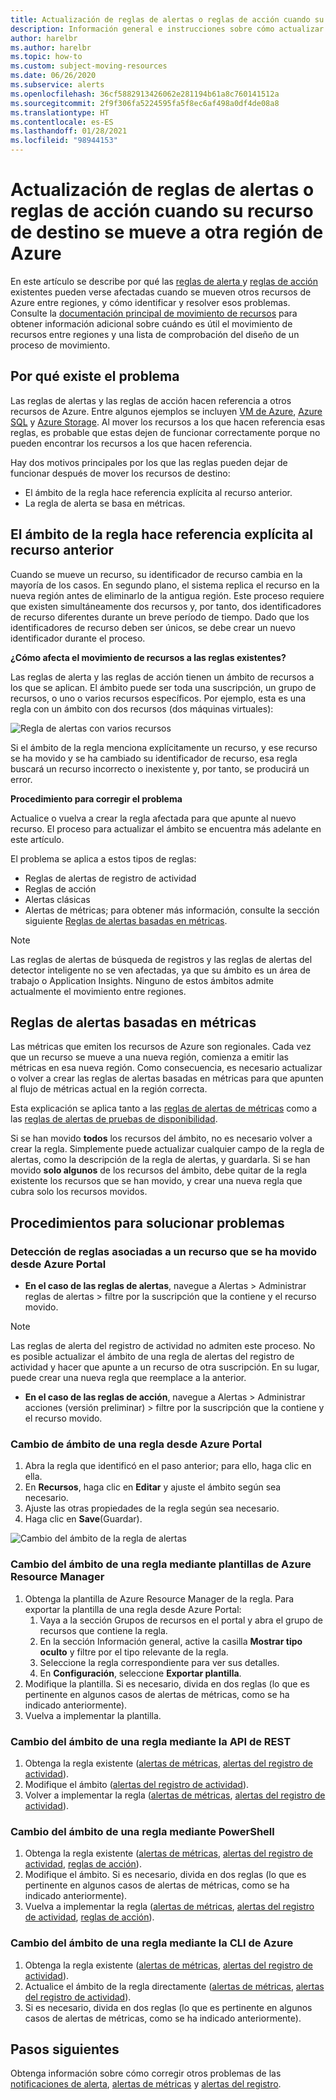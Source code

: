 ```yaml
---
title: Actualización de reglas de alertas o reglas de acción cuando su recurso de destino se mueve a otra región de Azure
description: Información general e instrucciones sobre cómo actualizar las reglas de alertas o las reglas de acción cuando su recurso de destino se mueve a otra región de Azure.
author: harelbr
ms.author: harelbr
ms.topic: how-to
ms.custom: subject-moving-resources
ms.date: 06/26/2020
ms.subservice: alerts
ms.openlocfilehash: 36cf5882913426062e281194b61a8c760141512a
ms.sourcegitcommit: 2f9f306fa5224595fa5f8ec6af498a0df4de08a8
ms.translationtype: HT
ms.contentlocale: es-ES
ms.lasthandoff: 01/28/2021
ms.locfileid: "98944153"
---
```

# <a name="how-to-update-alert-rules-or-action-rules-when-their-target-resource-moves-to-a-different-azure-region"></a>Actualización de reglas de alertas o reglas de acción cuando su recurso de destino se mueve a otra región de Azure

En este artículo se describe por qué las [reglas de alerta ](./alerts-overview.md) y [reglas de acción](./alerts-action-rules.md) existentes pueden verse afectadas cuando se mueven otros recursos de Azure entre regiones, y cómo identificar y resolver esos problemas. Consulte la [documentación principal de movimiento de recursos](../../azure-resource-manager/management/move-region.md) para obtener información adicional sobre cuándo es útil el movimiento de recursos entre regiones y una lista de comprobación del diseño de un proceso de movimiento.

## <a name="why-the-problem-exists"></a>Por qué existe el problema

Las reglas de alertas y las reglas de acción hacen referencia a otros recursos de Azure. Entre algunos ejemplos se incluyen [VM de Azure](../../site-recovery/azure-to-azure-tutorial-migrate.md), [Azure SQL](../../azure-sql/database/move-resources-across-regions.md) y [Azure Storage](../../storage/common/storage-account-move.md). Al mover los recursos a los que hacen referencia esas reglas, es probable que estas dejen de funcionar correctamente porque no pueden encontrar los recursos a los que hacen referencia.

Hay dos motivos principales por los que las reglas pueden dejar de funcionar después de mover los recursos de destino:

- El ámbito de la regla hace referencia explícita al recurso anterior.
- La regla de alerta se basa en métricas.

## <a name="rule-scope-explicitly-refers-to-the-old-resource"></a>El ámbito de la regla hace referencia explícita al recurso anterior

Cuando se mueve un recurso, su identificador de recurso cambia en la mayoría de los casos. En segundo plano, el sistema replica el recurso en la nueva región antes de eliminarlo de la antigua región. Este proceso requiere que existen simultáneamente dos recursos y, por tanto, dos identificadores de recurso diferentes durante un breve período de tiempo. Dado que los identificadores de recurso deben ser únicos, se debe crear un nuevo identificador durante el proceso. 

**¿Cómo afecta el movimiento de recursos a las reglas existentes?**

Las reglas de alerta y las reglas de acción tienen un ámbito de recursos a los que se aplican. El ámbito puede ser toda una suscripción, un grupo de recursos, o uno o varios recursos específicos.
Por ejemplo, esta es una regla con un ámbito con dos recursos (dos máquinas virtuales):

![Regla de alertas con varios recursos](media/alerts-resource-move/multi-resource-alert-rule.png)

Si el ámbito de la regla menciona explícitamente un recurso, y ese recurso se ha movido y se ha cambiado su identificador de recurso, esa regla buscará un recurso incorrecto o inexistente y, por tanto, se producirá un error.

**Procedimiento para corregir el problema**

Actualice o vuelva a crear la regla afectada para que apunte al nuevo recurso. El proceso para actualizar el ámbito se encuentra más adelante en este artículo.

El problema se aplica a estos tipos de reglas:

- Reglas de alertas de registro de actividad
- Reglas de acción
- Alertas clásicas
- Alertas de métricas; para obtener más información, consulte la sección siguiente [Reglas de alertas basadas en métricas](#alert-rules-based-on-metrics).

> [!NOTE]
> Las reglas de alertas de búsqueda de registros y las reglas de alertas del detector inteligente no se ven afectadas, ya que su ámbito es un área de trabajo o Application Insights. Ninguno de estos ámbitos admite actualmente el movimiento entre regiones.

## <a name="alert-rules-based-on-metrics"></a>Reglas de alertas basadas en métricas

Las métricas que emiten los recursos de Azure son regionales. Cada vez que un recurso se mueve a una nueva región, comienza a emitir las métricas en esa nueva región. Como consecuencia, es necesario actualizar o volver a crear las reglas de alertas basadas en métricas para que apunten al flujo de métricas actual en la región correcta.

Esta explicación se aplica tanto a las [reglas de alertas de métricas](alerts-metric-overview.md) como a las [reglas de alertas de pruebas de disponibilidad](../app/monitor-web-app-availability.md).

Si se han movido **todos** los recursos del ámbito, no es necesario volver a crear la regla. Simplemente puede actualizar cualquier campo de la regla de alertas, como la descripción de la regla de alertas, y guardarla.
Si se han movido **solo algunos** de los recursos del ámbito, debe quitar de la regla existente los recursos que se han movido, y crear una nueva regla que cubra solo los recursos movidos.

## <a name="procedures-to-fix-problems"></a>Procedimientos para solucionar problemas

### <a name="identifying-rules-associated-with-a-moved-resource-from-the-azure-portal"></a>Detección de reglas asociadas a un recurso que se ha movido desde Azure Portal

- **En el caso de las reglas de alertas**, navegue a Alertas > Administrar reglas de alertas > filtre por la suscripción que la contiene y el recurso movido.
> [!NOTE]
> Las reglas de alerta del registro de actividad no admiten este proceso. No es posible actualizar el ámbito de una regla de alertas del registro de actividad y hacer que apunte a un recurso de otra suscripción. En su lugar, puede crear una nueva regla que reemplace a la anterior.

- **En el caso de las reglas de acción**, navegue a Alertas > Administrar acciones (versión preliminar) > filtre por la suscripción que la contiene y el recurso movido.

### <a name="change-scope-of-a-rule-from-the-azure-portal"></a>Cambio de ámbito de una regla desde Azure Portal

1. Abra la regla que identificó en el paso anterior; para ello, haga clic en ella.
2. En **Recursos**, haga clic en **Editar** y ajuste el ámbito según sea necesario.
3. Ajuste las otras propiedades de la regla según sea necesario.
4. Haga clic en **Save**(Guardar).

![Cambio del ámbito de la regla de alertas](media/alerts-resource-move/change-alert-rule-scope.png)

### <a name="change-the-scope-of-a-rule-using-azure-resource-manager-templates"></a>Cambio del ámbito de una regla mediante plantillas de Azure Resource Manager

1. Obtenga la plantilla de Azure Resource Manager de la regla.  Para exportar la plantilla de una regla desde Azure Portal:
   1. Vaya a la sección Grupos de recursos en el portal y abra el grupo de recursos que contiene la regla.
   2. En la sección Información general, active la casilla **Mostrar tipo oculto** y filtre por el tipo relevante de la regla.
   3. Seleccione la regla correspondiente para ver sus detalles.
   4. En **Configuración**, seleccione **Exportar plantilla**.
2. Modifique la plantilla. Si es necesario, divida en dos reglas (lo que es pertinente en algunos casos de alertas de métricas, como se ha indicado anteriormente).
3. Vuelva a implementar la plantilla.

### <a name="change-scope-of-a-rule-using-rest-api"></a>Cambio del ámbito de una regla mediante la API de REST

1. Obtenga la regla existente ([alertas de métricas](/rest/api/monitor/metricalerts/get), [alertas del registro de actividad](/rest/api/monitor/activitylogalerts/get)).
2. Modifique el ámbito ([alertas del registro de actividad](/rest/api/monitor/activitylogalerts/update)).
3. Volver a implementar la regla ([alertas de métricas](/rest/api/monitor/metricalerts/createorupdate), [alertas del registro de actividad](/rest/api/monitor/activitylogalerts/createorupdate)).

### <a name="change-scope-of-a-rule-using-powershell"></a>Cambio del ámbito de una regla mediante PowerShell

1. Obtenga la regla existente ([alertas de métricas](/powershell/module/az.monitor/get-azmetricalertrulev2), [alertas del registro de actividad](/powershell/module/az.monitor/get-azactivitylogalert), [reglas de acción](/powershell/module/az.alertsmanagement/get-azactionrule)).
2. Modifique el ámbito. Si es necesario, divida en dos reglas (lo que es pertinente en algunos casos de alertas de métricas, como se ha indicado anteriormente).
3. Vuelva a implementar la regla ([alertas de métricas](/powershell/module/az.monitor/add-azmetricalertrulev2), [alertas del registro de actividad](/powershell/module/az.monitor/enable-azactivitylogalert), [reglas de acción](/powershell/module/az.alertsmanagement/set-azactionrule)).

### <a name="change-the-scope-of-a-rule-using-azure-cli"></a>Cambio del ámbito de una regla mediante la CLI de Azure

1.  Obtenga la regla existente ([alertas de métricas](/cli/azure/monitor/metrics/alert#az-monitor-metrics-alert-show), [alertas del registro de actividad](/cli/azure/monitor/activity-log/alert#az-monitor-activity-log-alert-list)).
2.  Actualice el ámbito de la regla directamente ([alertas de métricas](/cli/azure/monitor/metrics/alert#az-monitor-metrics-alert-update), [alertas del registro de actividad](/cli/azure/monitor/activity-log/alert/scope)).
3.  Si es necesario, divida en dos reglas (lo que es pertinente en algunos casos de alertas de métricas, como se ha indicado anteriormente).

## <a name="next-steps"></a>Pasos siguientes

Obtenga información sobre cómo corregir otros problemas de las [notificaciones de alerta](alerts-troubleshoot.md), [alertas de métricas](alerts-troubleshoot-metric.md) y [alertas del registro](alerts-troubleshoot-log.md). 
